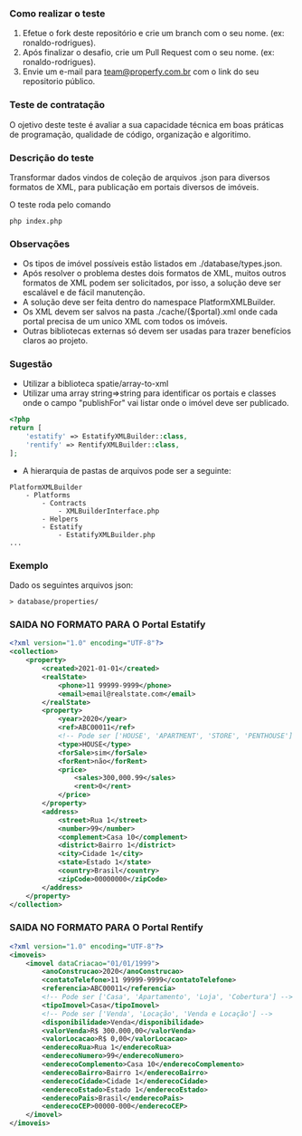 ### Como realizar o teste

1. Efetue o fork deste repositório e crie um branch com o seu nome. (ex: ronaldo-rodrigues).
2. Após finalizar o desafio, crie um Pull Request com o seu nome. (ex: ronaldo-rodrigues).
3. Envie um e-mail para team@properfy.com.br com o link do seu repositorio público.

### Teste de contratação

O ojetivo deste teste é avaliar a sua capacidade técnica em boas 
práticas de programação, qualidade de código, organização e algoritimo.

### Descrição do teste

Transformar dados vindos de coleção de arquivos .json para diversos formatos de XML, 
para publicação em portais diversos de imóveis.

O teste roda pelo comando
```shell
php index.php
```

### Observações
* Os tipos de imóvel possíveis estão listados em ./database/types.json.
* Após resolver o problema destes dois formatos de XML, muitos outros formatos de XML podem ser solicitados, 
por isso, a solução deve ser escalável e de fácil manutenção.
* A solução deve ser feita dentro do namespace PlatformXMLBuilder.
* Os XML devem ser salvos na pasta ./cache/{$portal}.xml onde cada portal precisa de um unico XML com todos os imóveis.
* Outras bibliotecas externas só devem ser usadas para trazer benefícios claros ao projeto.

### Sugestão
* Utilizar a biblioteca spatie/array-to-xml
* Utilizar uma array string=>string para identificar os portais e classes onde o campo "publishFor" vai listar onde o imóvel deve ser publicado.
```php
<?php
return [
    'estatify' => EstatifyXMLBuilder::class,
    'rentify' => RentifyXMLBuilder::class,
];
```

* A hierarquia de pastas de arquivos pode ser a seguinte:
```shell
PlatformXMLBuilder
    - Platforms
        - Contracts
            - XMLBuilderInterface.php
        - Helpers
        - Estatify
            - EstatifyXMLBuilder.php
...
```

### Exemplo

Dado os seguintes arquivos json:

```shell
> database/properties/
```

### SAIDA NO FORMATO PARA O Portal Estatify
```XML
<?xml version="1.0" encoding="UTF-8"?>
<collection>
    <property>
        <created>2021-01-01</created>
        <realState>
            <phone>11 99999-9999</phone>
            <email>email@realstate.com</email>
        </realState>
        <property>
            <year>2020</year>
            <ref>ABC00011</ref>
            <!-- Pode ser ['HOUSE', 'APARTMENT', 'STORE', 'PENTHOUSE'] -->
            <type>HOUSE</type>
            <forSale>sim</forSale>
            <forRent>não</forRent>
            <price>
                <sales>300,000.99</sales>
                <rent>0</rent>
            </price>
        </property>
        <address>
            <street>Rua 1</street>
            <number>99</number>
            <complement>Casa 10</complement>
            <district>Bairro 1</district>
            <city>Cidade 1</city>
            <state>Estado 1</state>
            <country>Brasil</country>
            <zipCode>00000000</zipCode>
        </address>
    </property>
</collection>
```

### SAIDA NO FORMATO PARA O Portal Rentify
```XML
<?xml version="1.0" encoding="UTF-8"?>
<imoveis>
    <imovel dataCriacao="01/01/1999">
        <anoConstrucao>2020</anoConstrucao>
        <contatoTelefone>11 99999-9999</contatoTelefone>
        <referencia>ABC00011</referencia>
        <!-- Pode ser ['Casa', 'Apartamento', 'Loja', 'Cobertura'] -->
        <tipoImovel>Casa</tipoImovel>
        <!-- Pode ser ['Venda', 'Locação', 'Venda e Locação'] -->
        <disponibilidade>Venda</disponibilidade>
        <valorVenda>R$ 300.000,00</valorVenda>
        <valorLocacao>R$ 0,00</valorLocacao>
        <enderecoRua>Rua 1</enderecoRua>
        <enderecoNumero>99</enderecoNumero>
        <enderecoComplemento>Casa 10</enderecoComplemento>
        <enderecoBairro>Bairro 1</enderecoBairro>
        <enderecoCidade>Cidade 1</enderecoCidade>
        <enderecoEstado>Estado 1</enderecoEstado>
        <enderecoPais>Brasil</enderecoPais>
        <enderecoCEP>00000-000</enderecoCEP>
    </imovel>
</imoveis>
```
